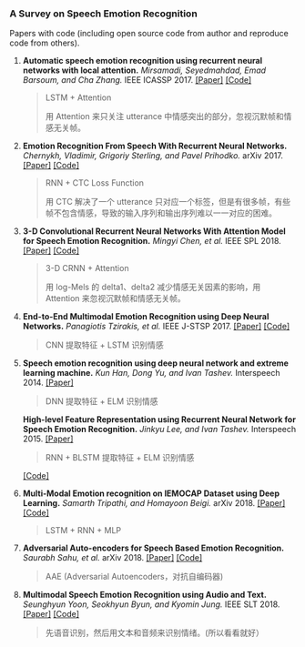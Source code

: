 ### A Survey on Speech Emotion Recognition

Papers with code (including open source code from author and reproduce code from others).



1. **Automatic speech emotion recognition using recurrent neural networks with local attention.** *Mirsamadi, Seyedmahdad, Emad Barsoum, and Cha Zhang.* IEEE ICASSP 2017. [[Paper]](https://ieeexplore.ieee.org/abstract/document/7952552) [[Code]](https://github.com/gogyzzz/localatt_emorecog)

   > LSTM + Attention
   >
   > 用 Attention 来只关注 utterance 中情感突出的部分，忽视沉默帧和情感无关帧。



2. **Emotion Recognition From Speech With Recurrent Neural Networks.** *Chernykh, Vladimir, Grigoriy Sterling, and Pavel Prihodko.* arXiv 2017. [[Paper]](https://arxiv.org/pdf/1701.08071.pdf) [[Code]](https://github.com/vladimir-chernykh/emotion_recognition)

   > RNN + CTC Loss Function
   >
   > 用 CTC 解决了一个 utterance 只对应一个标签，但是有很多帧，有些帧不包含情感，导致的输入序列和输出序列难以一一对应的困难。

   

3. **3-D Convolutional Recurrent Neural Networks With Attention Model for Speech Emotion Recognition.** *Mingyi Chen, et al.* IEEE SPL 2018. [[Paper]](https://ieeexplore.ieee.org/abstract/document/8421023) [[Code]](https://github.com/xuanjihe/speech-emotion-recognition)

   > 3-D CRNN + Attention
   >
   > 用 log-Mels 的 delta1、delta2 减少情感无关因素的影响，用 Attention 来忽视沉默帧和情感无关帧。



4. **End-to-End Multimodal Emotion Recognition using Deep Neural Networks.** *Panagiotis Tzirakis, et al.* IEEE J-STSP 2017. [[Paper]](https://ieeexplore.ieee.org/abstract/document/8070966) [[Code]](https://github.com/tzirakis/Multimodal-Emotion-Recognition)

   > CNN 提取特征 + LSTM 识别情感



5. **Speech emotion recognition using deep neural network and extreme learning machine.** *Kun Han, Dong Yu, and Ivan Tashev.* Interspeech 2014. [[Paper]](https://www.microsoft.com/en-us/research/wp-content/uploads/2016/02/IS140441.pdf)

   > DNN 提取特征 + ELM 识别情感

   **High-level Feature Representation using Recurrent Neural Network for Speech Emotion Recognition.** *Jinkyu Lee, and Ivan Tashev.* Interspeech 2015.  [[Paper]](https://www.microsoft.com/en-us/research/wp-content/uploads/2016/02/Lee-Tashev_Emotion_detection_Interspeech2015.pdf)

   > RNN + BLSTM 提取特征 + ELM 识别情感

   [[Code]](https://github.com/eesungkim/Speech_Emotion_Recognition_DNN-ELM)

   

6. **Multi-Modal Emotion recognition on IEMOCAP Dataset using Deep Learning.** *Samarth Tripathi, and Homayoon Beigi.* arXiv 2018. [[Paper]](https://arxiv.org/pdf/1804.05788.pdf) [[Code]](https://github.com/Samarth-Tripathi/IEMOCAP-Emotion-Detection)

   > LSTM + RNN + MLP



7. **Adversarial Auto-encoders for Speech Based Emotion Recognition.** *Saurabh Sahu, et al.* arXiv 2018. [[Paper]](https://guptarah.github.io/myPapers/sahu_gan_IS17.pdf)  [[Code]](https://github.com/eesungkim/Speech_Emotion_Recognition_AAE)

   > AAE (Adversarial Autoencoders，对抗自编码器)



8. **Multimodal Speech Emotion Recognition using Audio and Text.** *Seunghyun Yoon, Seokhyun Byun, and Kyomin Jung.* IEEE SLT 2018. [[Paper]](https://arxiv.org/pdf/1810.04635.pdf) [[Code]](https://github.com/david-yoon/multimodal-speech-emotion)

   > 先语音识别，然后用文本和音频来识别情绪。(所以看看就好）